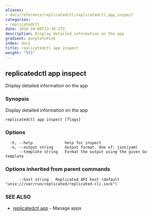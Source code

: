 ```yaml
---
aliases:
- docs/reference/replicatedctl/replicatedctl_app_inspect
categories:
- replicatedctl
date: 2018-10-08T23:39:27Z
description: Display detailed information on the app
gradient: purpleToPink
index: docs
title: replicatedctl app inspect
weight: "551"
---
```


## replicatedctl app inspect

Display detailed information on the app

### Synopsis

Display detailed information on the app

```
replicatedctl app inspect [flags]
```

### Options

```
  -h, --help              help for inspect
  -o, --output string     Output format. One of: json|yaml
      --template string   Format the output using the given Go template
```

### Options inherited from parent commands

```
      --host string   Replicated API host (default "unix:///var/run/replicated/replicated-cli.sock")
```

### SEE ALSO

* [replicatedctl app](/api/replicatedctl/replicatedctl_app/)	 - Manage apps

